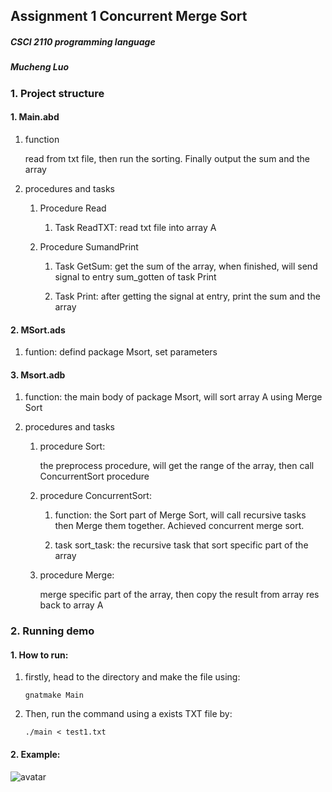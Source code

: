 ## Assignment 1 Concurrent Merge Sort

##### CSCI 2110 programming language

##### Mucheng Luo



### 1. Project structure



#### 1. Main.abd

 1. function

    read from txt file, then run the sorting. Finally output the sum and the array

 2.  procedures and tasks
 
    	1. Procedure Read

        	1. Task ReadTXT: read txt file into array A

    	2. Procedure SumandPrint

        	1. Task GetSum: get the sum of the array, when finished, will send signal to entry sum_gotten of task Print

        	2. Task Print: after getting the signal at entry, print the sum and the array

            

#### 2. MSort.ads

1. funtion: defind package Msort, set parameters

   

#### 3. Msort.adb

1. function: the main body of package Msort, will sort array A using Merge Sort

2. procedures and tasks

   1. procedure Sort:

      the preprocess procedure, will get the range of the array, then call ConcurrentSort procedure

   2. procedure ConcurrentSort:

      1. function: the Sort part of Merge Sort, will call recursive tasks then Merge them together. Achieved concurrent merge sort.

      2. task sort_task: the recursive task that sort specific part of the array

   3. procedure Merge:

      merge specific part of the array, then copy the result from array res back to array A

      

### 2. Running demo



#### 1. How to run:

1. firstly, head to the directory and make the file using:

   ```shell
   gnatmake Main
   ```

2. Then, run the command using a exists TXT file by:

   ```shell
   ./main < test1.txt
   ```



#### 2. Example:

![avatar](https://s1.ax1x.com/2020/10/12/02iqFe.png)



